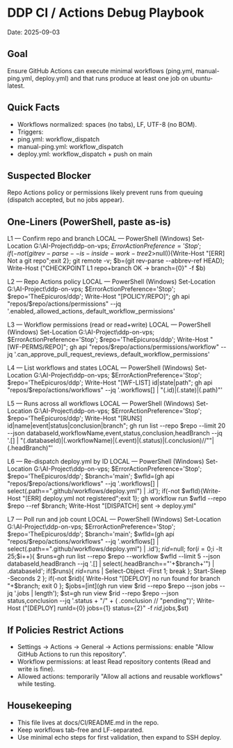 # DDP CI / Actions Debug Playbook

Date: 2025-09-03

## Goal
Ensure GitHub Actions can execute minimal workflows (ping.yml, manual-ping.yml, deploy.yml) and that runs produce at least one job on ubuntu-latest.

## Quick Facts
- Workflows normalized: spaces (no tabs), LF, UTF-8 (no BOM).
- Triggers:
 - ping.yml: workflow_dispatch
 - manual-ping.yml: workflow_dispatch
 - deploy.yml: workflow_dispatch + push on main

## Suspected Blocker
Repo Actions policy or permissions likely prevent runs from queuing (dispatch accepted, but no jobs appear).

## One-Liners (PowerShell, paste as-is)

L1 — Confirm repo and branch
LOCAL — PowerShell (Windows)
Set-Location G:\AI-Project\ddp-on-vps; $ErrorActionPreference='Stop'; if(-not (git rev-parse --is-inside-work-tree 2>$null)){Write-Host "[ERR] Not a git repo";exit 2}; git remote -v; $b=(git rev-parse --abbrev-ref HEAD); Write-Host ("CHECKPOINT L1 repo+branch OK -> branch={0}" -f $b)

L2 — Repo Actions policy
LOCAL — PowerShell (Windows)
Set-Location G:\AI-Project\ddp-on-vps; $ErrorActionPreference='Stop'; $repo='TheEpicuros/ddp'; Write-Host "[POLICY/REPO]"; gh api "repos/$repo/actions/permissions" --jq '.enabled,.allowed_actions,.default_workflow_permissions'

L3 — Workflow permissions (read or read+write)
LOCAL — PowerShell (Windows)
Set-Location G:\AI-Project\ddp-on-vps; $ErrorActionPreference='Stop'; $repo='TheEpicuros/ddp'; Write-Host "[WF-PERMS/REPO]"; gh api "repos/$repo/actions/permissions/workflow" --jq '.can_approve_pull_request_reviews,.default_workflow_permissions'

L4 — List workflows and states
LOCAL — PowerShell (Windows)
Set-Location G:\AI-Project\ddp-on-vps; $ErrorActionPreference='Stop'; $repo='TheEpicuros/ddp'; Write-Host "[WF-LIST] id|state|path"; gh api "repos/$repo/actions/workflows" --jq '.workflows[] | "(.id)|(.state)|(.path)"'

L5 — Runs across all workflows
LOCAL — PowerShell (Windows)
Set-Location G:\AI-Project\ddp-on-vps; $ErrorActionPreference='Stop'; $repo='TheEpicuros/ddp'; Write-Host "[RUNS] id|name|event|status|conclusion|branch"; gh run list --repo $repo --limit 20 --json databaseId,workflowName,event,status,conclusion,headBranch --jq '.[] | "(.databaseId)|(.workflowName)|(.event)|(.status)|(.conclusion)//""|(.headBranch)"'

L6 — Re-dispatch deploy.yml by ID
LOCAL — PowerShell (Windows)
Set-Location G:\AI-Project\ddp-on-vps; $ErrorActionPreference='Stop'; $repo='TheEpicuros/ddp'; $branch='main'; $wfId=(gh api "repos/$repo/actions/workflows" --jq '.workflows[] | select(.path==".github/workflows/deploy.yml") | .id'); if(-not $wfId){Write-Host "[ERR] deploy.yml not registered";exit 1}; gh workflow run $wfId --repo $repo --ref $branch; Write-Host "[DISPATCH] sent -> deploy.yml"

L7 — Poll run and job count
LOCAL — PowerShell (Windows)
Set-Location G:\AI-Project\ddp-on-vps; $ErrorActionPreference='Stop'; $repo='TheEpicuros/ddp'; $branch='main'; $wfId=(gh api "repos/$repo/actions/workflows" --jq '.workflows[] | select(.path==".github/workflows/deploy.yml") | .id'); $rid=$null; for($i=0;$i -lt 25;$i++){ $runs=gh run list --repo $repo --workflow $wfId --limit 5 --json databaseId,headBranch --jq '.[] | select(.headBranch=="'+$branch+'") | .databaseId'; if($runs){ $rid=$runs | Select-Object -First 1; break }; Start-Sleep -Seconds 2 }; if(-not $rid){ Write-Host "[DEPLOY] no run found for branch "+$branch; exit 0 }; $jobs=[int](gh run view $rid --repo $repo --json jobs --jq '.jobs | length'); $st=gh run view $rid --repo $repo --json status,conclusion --jq '.status + "/" + ( .conclusion // "pending")'; Write-Host ("[DEPLOY] runId={0} jobs={1} status={2}" -f $rid,$jobs,$st)

## If Policies Restrict Actions
- Settings → Actions → General → Actions permissions: enable "Allow GitHub Actions to run this repository".
- Workflow permissions: at least Read repository contents (Read and write is fine).
- Allowed actions: temporarily "Allow all actions and reusable workflows" while testing.

## Housekeeping
- This file lives at docs/CI/README.md in the repo.
- Keep workflows tab-free and LF-separated.
- Use minimal echo steps for first validation, then expand to SSH deploy.